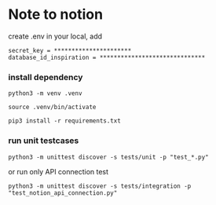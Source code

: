# Note to notion

create .env in your local, add

````
secret_key = **********************
database_id_inspiration = ******************************
````

### install dependency
```
python3 -m venv .venv

source .venv/bin/activate

pip3 install -r requirements.txt
```

### run unit testcases
```
python3 -m unittest discover -s tests/unit -p "test_*.py"

```

or run only API connection test
```
python3 -m unittest discover -s tests/integration -p "test_notion_api_connection.py"
```